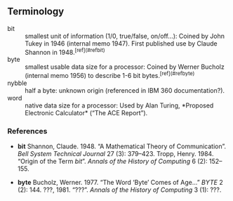 ## Terminology

<dl>

<dt>bit</dt>
<dd>smallest unit of information (1/0, true/false, on/off...): Coined by John Tukey in 1946 (internal memo 1947). First published use by Claude Shannon in 1948.<sup>[ref](#refbit)</sup></dd>

<dt>byte</dt>
<dd>smallest usable data size for a processor: Coined by Werner Bucholz (internal memo 1956) to describe 1-6 bit bytes.<sup>[ref](#refbyte)</sup></dd>

<dt>nybble</dt>
<dd>half a byte: unknown origin (referenced in IBM 360 documentation?).</dd>

<dt>word</dt>
<dd>native data size for a processor: Used by Alan Turing, *Proposed Electronic Calculator* (“The ACE Report”).</dd>

</dl>


### References

* <b id="refbit">bit</b>
   Shannon, Claude. 1948. “A Mathematical Theory of Communication”. *Bell System Technical Journal* 27 (3): 379–423.
   Tropp, Henry. 1984. “Origin of the Term *bit*”. *Annals of the History of Computing* 6 (2): 152–155.
 
* <b id="refbyte">byte</b>
   Bucholz, Werner. 1977. “The Word ‘Byte’ Comes of Age...” *BYTE* 2 (2): 144.
   ???, 1981. “???”. *Annals of the History of Computing* 3 (1): ???.